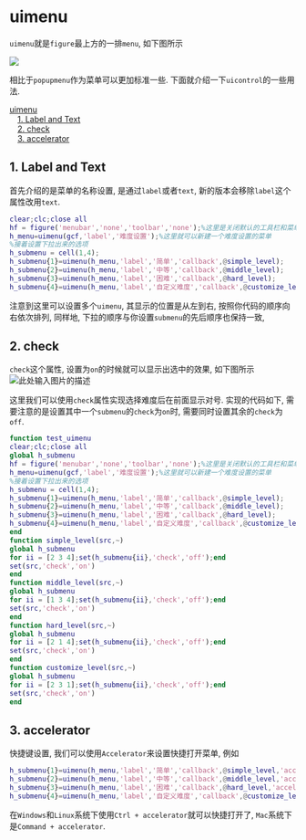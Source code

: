 # uimenu

`uimenu`就是`figure`最上方的一排`menu`, 如下图所示

![][1]

相比于`popupmenu`作为菜单可以更加标准一些.  下面就介绍一下`uicontrol`的一些用法.

[uimenu](#uimenu)</br>
&emsp;[1. Label and Text](#1-label-and-text)</br>
&emsp;[2. check](#2-check)</br>
&emsp;[3. accelerator](#3-accelerator)</br>
## 1. Label and Text
首先介绍的是菜单的名称设置, 是通过`label`或者`text`, 新的版本会移除`label`这个属性改用`text`. 

```matlab
clear;clc;close all
hf = figure('menubar','none','toolbar','none');%这里是关闭默认的工具栏和菜单
h_menu=uimenu(gcf,'label','难度设置');%这里就可以新建一个难度设置的菜单
%接着设置下拉出来的选项
h_submenu = cell(1,4);
h_submenu{1}=uimenu(h_menu,'label','简单','callback',@simple_level);
h_submenu{2}=uimenu(h_menu,'label','中等','callback',@middle_level);
h_submenu{3}=uimenu(h_menu,'label','困难','callback',@hard_level);
h_submenu{4}=uimenu(h_menu,'label','自定义难度','callback',@customize_level);
```
注意到这里可以设置多个`uimenu`, 其显示的位置是从左到右, 按照你代码的顺序向右依次排列, 同样地, 下拉的顺序与你设置`submenu`的先后顺序也保持一致, 

## 2. check
`check`这个属性, 设置为`on`的时候就可以显示出选中的效果, 如下图所示
![此处输入图片的描述][2]

这里我们可以使用`check`属性实现选择难度后在前面显示对号. 实现的代码如下, 需要注意的是设置其中一个`submenu`的`check`为`on`时, 需要同时设置其余的`check`为`off`.
```matlab
function test_uimenu
clear;clc;close all
global h_submenu
hf = figure('menubar','none','toolbar','none');%这里是关闭默认的工具栏和菜单
h_menu=uimenu(gcf,'label','难度设置');%这里就可以新建一个难度设置的菜单
%接着设置下拉出来的选项
h_submenu = cell(1,4);
h_submenu{1}=uimenu(h_menu,'label','简单','callback',@simple_level);
h_submenu{2}=uimenu(h_menu,'label','中等','callback',@middle_level);
h_submenu{3}=uimenu(h_menu,'label','困难','callback',@hard_level);
h_submenu{4}=uimenu(h_menu,'label','自定义难度','callback',@customize_level);
end
function simple_level(src,~)
global h_submenu
for ii = [2 3 4];set(h_submenu{ii},'check','off');end
set(src,'check','on')
end
function middle_level(src,~)
global h_submenu
for ii = [1 3 4];set(h_submenu{ii},'check','off');end
set(src,'check','on')
end
function hard_level(src,~)
global h_submenu
for ii = [2 1 4];set(h_submenu{ii},'check','off');end
set(src,'check','on')
end
function customize_level(src,~)
global h_submenu
for ii = [2 3 1];set(h_submenu{ii},'check','off');end
set(src,'check','on')
end
```

## 3. accelerator

快捷键设置, 我们可以使用`Accelerator`来设置快捷打开菜单, 例如

```matlab
h_submenu{1}=uimenu(h_menu,'label','简单','callback',@simple_level,'accelerator','A');
h_submenu{2}=uimenu(h_menu,'label','中等','callback',@middle_level,'accelerator','B');
h_submenu{3}=uimenu(h_menu,'label','困难','callback',@hard_level,'accelerator','C');
h_submenu{4}=uimenu(h_menu,'label','自定义难度','callback',@customize_level,'accelerator','D');
```
在`Windows`和`Linux`系统下使用`Ctrl + accelerator`就可以快捷打开了, `Mac`系统下是`Command + accelerator`.

  [1]: https://raw.githubusercontent.com/ChangChunHe/Minesweeper/master/figure/figure-uimenu.png
  [2]: https://raw.githubusercontent.com/ChangChunHe/Minesweeper/master/figure/uimenu_check.png
